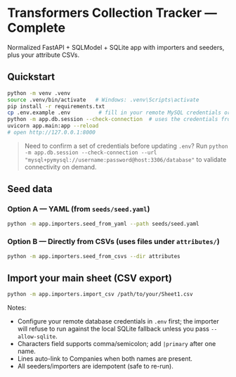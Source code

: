 # Transformers Collection Tracker — Complete

Normalized FastAPI + SQLModel + SQLite app with importers and seeders, plus your attribute CSVs.

## Quickstart
```bash
python -m venv .venv
source .venv/bin/activate   # Windows: .venv\Scripts\activate
pip install -r requirements.txt
cp .env.example .env         # fill in your remote MySQL credentials or keep the SQLite default
python -m app.db.session --check-connection  # uses the credentials from .env by default
uvicorn app.main:app --reload
# open http://127.0.0.1:8000
```

> Need to confirm a set of credentials before updating `.env`? Run `python -m app.db.session --check-connection --url "mysql+pymysql://username:password@host:3306/database"` to validate connectivity on demand.

## Seed data
### Option A — YAML (from `seeds/seed.yaml`)
```bash
python -m app.importers.seed_from_yaml --path seeds/seed.yaml
```

### Option B — Directly from CSVs (uses files under `attributes/`)
```bash
python -m app.importers.seed_from_csvs --dir attributes
```

## Import your main sheet (CSV export)
```bash
python -m app.importers.import_csv /path/to/your/Sheet1.csv
```

Notes:
- Configure your remote database credentials in `.env` first; the importer will
  refuse to run against the local SQLite fallback unless you pass
  `--allow-sqlite`.
- Characters field supports comma/semicolon; add `|primary` after one name.
- Lines auto-link to Companies when both names are present.
- All seeders/importers are idempotent (safe to re-run).
